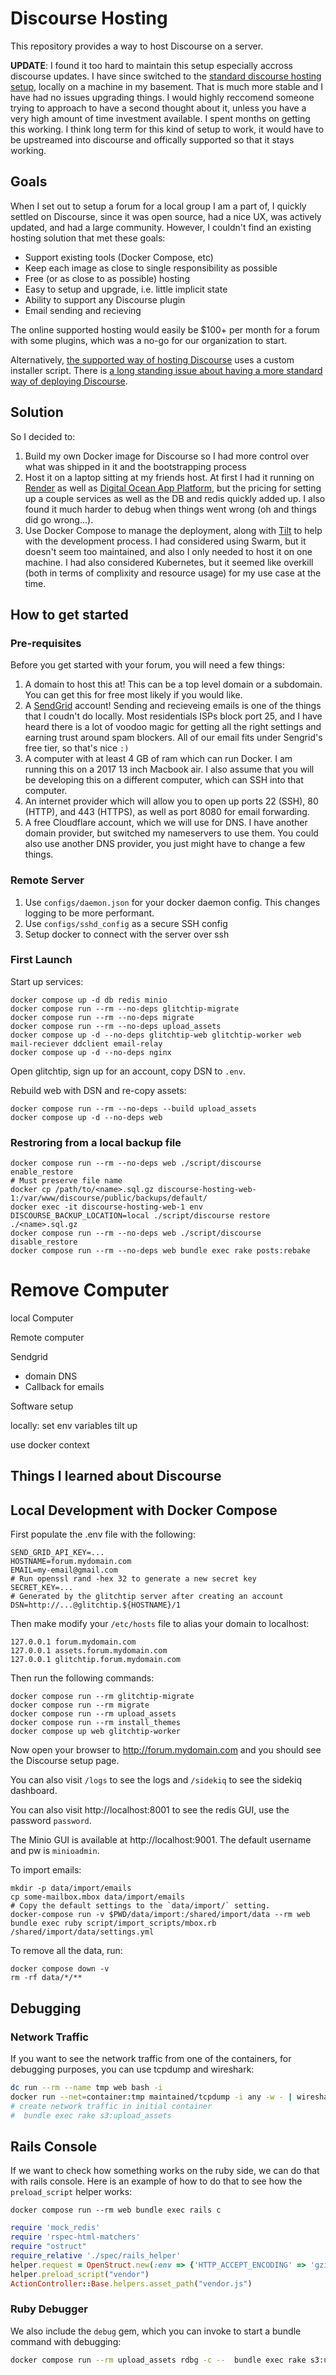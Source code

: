 # Discourse Hosting

This repository provides a way to host Discourse on a server.

**UPDATE**: I found it too hard to maintain this setup especially accross discourse updates. I have since switched to the [standard discourse hosting setup](https://github.com/discourse/discourse/blob/main/docs/INSTALL-cloud.md), locally on a machine in my basement. That is much more stable and I have had no issues upgrading things. I would highly reccomend someone trying to approach to have a second thought about it, unless you have a very high amount of time investment available. I spent months on getting this working. I think long term for this kind of setup to work, it would have to be upstreamed into discourse and offically supported so that it stays working.

## Goals

When I set out to setup a forum for a local group I am a part of, I quickly settled on Discourse, since it was open
source, had a nice UX, was actively updated, and had a large community. However, I couldn't find an existing
hosting solution that met these goals:

* Support existing tools (Docker Compose, etc)
* Keep each image as close to single responsibility as possible
* Free (or as close to as possible) hosting
* Easy to setup and upgrade, i.e. little implicit state
* Ability to support any Discourse plugin
* Email sending and recieving


The online supported hosting would easily be $100+ per month for a forum with some plugins, which was a no-go for our organization to start.

Alternatively, [the supported way of hosting Discourse](https://github.com/discourse/discourse/blob/main/docs/INSTALL-cloud.md) uses a custom installer script. There is [a long standing issue about having a more standard way of deploying Discourse](https://meta.discourse.org/t/can-discourse-ship-frequent-docker-images-that-do-not-need-to-be-bootstrapped/33205).


## Solution

So I decided to:

1. Build my own Docker image for Discourse so I had more control over what was shipped in it and the bootstrapping process
2. Host it on a laptop sitting at my friends host. At first I had it running on [Render](https://render.com/) as well as [Digital Ocean App Platform](https://www.digitalocean.com/products/app-platform), but the pricing for setting up a couple services as well as the DB and redis quickly added up. I also found it much harder to debug when things went wrong (oh and things did go wrong...).
3. Use Docker Compose to manage the deployment, along with [Tilt](https://tilt.dev/) to help with the development process. I had considered using Swarm, but it doesn't seem too maintained, and also I only needed to host it on one machine. I had also considered Kubernetes, but it seemed like overkill (both in terms of complixity and resource usage) for my use case at the time.



## How to get started

### Pre-requisites
Before you get started with your forum, you will need a few things:

1. A domain to host this at! This can be a top level domain or a subdomain. You can get this for free most likely if you would like.
2. A [SendGrid](https://sendgrid.com/) account! Sending and recieveing emails is one of the things that I coudn't do locally. Most residentials ISPs block port 25, and I have heard there is a lot of voodoo magic for getting all the right settings and earning trust around spam blockers. All of our email fits under Sengrid's free tier, so that's nice `:)`
3. A computer with at least 4 GB of ram which can run Docker. I am running this on a 2017 13 inch Macbook air. I also assume that you will be developing this on a different computer, which can SSH into that computer.
4. An internet provider which will allow you to open up ports 22 (SSH), 80 (HTTP), and 443 (HTTPS), as well as port 8080 for email forwarding.
5. A free Cloudflare account, which we will use for DNS. I have another domain provider, but switched my nameservers to use them. You could also use another DNS provider, you just might have to change a few things.

### Remote Server

1. Use `configs/daemon.json` for your docker daemon config. This changes logging to be more performant.
2. Use `configs/sshd_config` as a secure SSH config
3. Setup docker to connect with the server over ssh


### First Launch

Start up services:

```shell
docker compose up -d db redis minio
docker compose run --rm --no-deps glitchtip-migrate
docker compose run --rm --no-deps migrate
docker compose run --rm --no-deps upload_assets
docker compose up -d --no-deps glitchtip-web glitchtip-worker web mail-reciever ddclient email-relay
docker compose up -d --no-deps nginx
```

Open glitchtip, sign up for an account, copy DSN to `.env`.

Rebuild web with DSN and re-copy assets:

```shell
docker compose run --rm --no-deps --build upload_assets
docker compose up -d --no-deps web
```


### Restroring from a local backup file

```shell
docker compose run --rm --no-deps web ./script/discourse enable_restore
# Must preserve file name
docker cp /path/to/<name>.sql.gz discourse-hosting-web-1:/var/www/discourse/public/backups/default/
docker exec -it discourse-hosting-web-1 env DISCOURSE_BACKUP_LOCATION=local ./script/discourse restore ./<name>.sql.gz
docker compose run --rm --no-deps web ./script/discourse disable_restore
docker compose run --rm --no-deps web bundle exec rake posts:rebake
```

# Remove Computer


local Computer

Remote computer

Sendgrid
- domain DNS
- Callback for emails


Software setup

locally: set env variables
tilt up

use docker context






## Things I learned about Discourse


## Local Development with Docker Compose

First populate the .env file with the following:

```shell
SEND_GRID_API_KEY=...
HOSTNAME=forum.mydomain.com
EMAIL=my-email@gmail.com
# Run openssl rand -hex 32 to generate a new secret key
SECRET_KEY=...
# Generated by the glitchtip server after creating an account
DSN=http://...@glitchtip.${HOSTNAME}/1
```

Then make modify your `/etc/hosts` file to alias your domain to localhost:

```shell
127.0.0.1 forum.mydomain.com
127.0.0.1 assets.forum.mydomain.com
127.0.0.1 glitchtip.forum.mydomain.com
```

Then run the following commands:


```shell
docker compose run --rm glitchtip-migrate
docker compose run --rm migrate
docker compose run --rm upload_assets
docker compose run --rm install_themes
docker compose up web glitchtip-worker
```


Now open your browser to http://forum.mydomain.com and you should see the Discourse setup page.

You can also visit `/logs` to see the logs and `/sidekiq` to see the sidekiq dashboard.

You can also visit http://localhost:8001 to see the redis GUI, use the password `password`.

The Minio GUI is available at http://localhost:9001. The default username and pw is `minioadmin`.

To import emails:

```shell
mkdir -p data/import/emails
cp some-mailbox.mbox data/import/emails
# Copy the default settings to the `data/import/` setting.
docker-compose run -v $PWD/data/import:/shared/import/data --rm web bundle exec ruby script/import_scripts/mbox.rb /shared/import/data/settings.yml
```

To remove all the data, run:

```shell
docker compose down -v
rm -rf data/*/**
```


## Debugging

### Network Traffic

If you want to see the network traffic from one of the containers, for debugging purposes, you can use tcpdump and wireshark:

```bash
dc run --rm --name tmp web bash -i
docker run --net=container:tmp maintained/tcpdump -i any -w - | wireshark -k -i -
# create network traffic in initial container
#  bundle exec rake s3:upload_assets
```

## Rails Console

If we want to check how something works on the ruby side, we can do that with rails console. Here is an example of how to do that
to see how the `preload_script` helper works:

```shell
docker compose run --rm web bundle exec rails c
```


```ruby
require 'mock_redis'
require 'rspec-html-matchers'
require "ostruct"
require_relative './spec/rails_helper'
helper.request = OpenStruct.new(:env => {'HTTP_ACCEPT_ENCODING' => 'gzip, deflate'})
helper.preload_script("vendor")
ActionController::Base.helpers.asset_path("vendor.js")
```

### Ruby Debugger

We also include the `debug` gem, which you can invoke to start a bundle command with debugging:

```bash
docker compose run --rm upload_assets rdbg -c --  bundle exec rake s3:upload_assets
```
